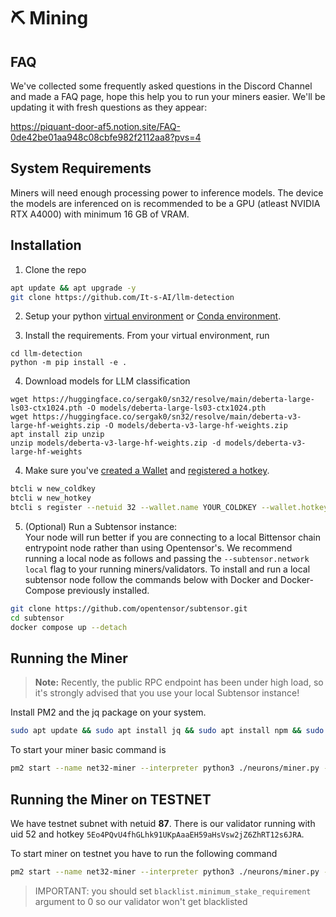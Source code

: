 # ⛏️ Mining 

## FAQ

We've collected some frequently asked questions in the Discord Channel and made a FAQ page, hope this help you to run your miners easier. We'll be updating it with fresh questions as they appear:
 
https://piquant-door-af5.notion.site/FAQ-0de42be01aa948c08cbfe982f2112aa8?pvs=4

## System Requirements

Miners will need enough processing power to inference models. The device the models are inferenced on is recommended to be a GPU (atleast NVIDIA RTX A4000) with minimum 16 GB of VRAM.


## Installation

1. Clone the repo

```bash
apt update && apt upgrade -y
git clone https://github.com/It-s-AI/llm-detection
```  

2. Setup your python [virtual environment](https://docs.python.org/3/library/venv.html) or [Conda environment](https://conda.io/projects/conda/en/latest/user-guide/tasks/manage-environments.html#creating-an-environment-with-commands).

3. Install the requirements. From your virtual environment, run
```shell
cd llm-detection
python -m pip install -e .
```

4. Download models for LLM classification
```commandline
wget https://huggingface.co/sergak0/sn32/resolve/main/deberta-large-ls03-ctx1024.pth -O models/deberta-large-ls03-ctx1024.pth
wget https://huggingface.co/sergak0/sn32/resolve/main/deberta-v3-large-hf-weights.zip -O models/deberta-v3-large-hf-weights.zip
apt install zip unzip
unzip models/deberta-v3-large-hf-weights.zip -d models/deberta-v3-large-hf-weights
```

4. Make sure you've [created a Wallet](https://docs.bittensor.com/getting-started/wallets) and [registered a hotkey](https://docs.bittensor.com/subnets/register-and-participate).

```bash
btcli w new_coldkey
btcli w new_hotkey
btcli s register --netuid 32 --wallet.name YOUR_COLDKEY --wallet.hotkey YOUR_HOTKEY
```

5. (Optional) Run a Subtensor instance:  
Your node will run better if you are connecting to a local Bittensor chain entrypoint node rather than using Opentensor's. 
We recommend running a local node as follows and passing the ```--subtensor.network local``` flag to your running miners/validators. 
To install and run a local subtensor node follow the commands below with Docker and Docker-Compose previously installed.
```bash
git clone https://github.com/opentensor/subtensor.git
cd subtensor
docker compose up --detach
```

## Running the Miner



> **Note:** Recently, the public RPC endpoint has been under high load, so it's strongly advised that you use your local Subtensor instance!


Install PM2 and the jq package on your system.
```bash
sudo apt update && sudo apt install jq && sudo apt install npm && sudo npm install pm2 -g && pm2 update
```

To start your miner basic command is

```bash
pm2 start --name net32-miner --interpreter python3 ./neurons/miner.py -- --wallet.name YOUR_COLDKEY --wallet.hotkey YOUR_HOTKEY --neuron.device cuda:0 --axon.port 70000 
```

## Running the Miner on TESTNET

We have testnet subnet with netuid **87**. There is our validator running with uid 52 and hotkey `5Eo4PQvU4fhGLhk91UKpAaaEH59aHsVsw2jZ6ZhRT12s6JRA`.  

To start miner on testnet you have to run the following command

```bash
pm2 start --name net32-miner --interpreter python3 ./neurons/miner.py -- --wallet.name YOUR_COLDKEY --wallet.hotkey YOUR_HOTKEY --neuron.device cuda:0 --axon.port 70000 --subtensor.network test  --netuid 87 --blacklist.minimum_stake_requirement 0
```

> IMPORTANT: you should set `blacklist.minimum_stake_requirement` argument to 0 so our validator won't get blacklisted

